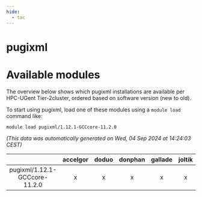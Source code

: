 ```yaml
---
hide:
  - toc
---
```


pugixml
=======

# Available modules


The overview below shows which pugixml installations are available per HPC-UGent Tier-2cluster, ordered based on software version (new to old).

To start using pugixml, load one of these modules using a `module load` command like:

```shell
module load pugixml/1.12.1-GCCcore-11.2.0
```

*(This data was automatically generated on Wed, 04 Sep 2024 at 14:24:03 CEST)*  

| |accelgor|doduo|donphan|gallade|joltik|shinx|skitty|
| :---: | :---: | :---: | :---: | :---: | :---: | :---: | :---: |
|pugixml/1.12.1-GCCcore-11.2.0|x|x|x|x|x|-|x|
